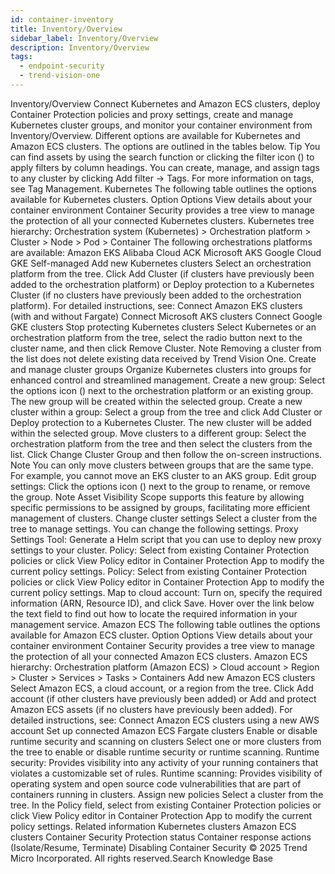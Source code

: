 ```yaml
---
id: container-inventory
title: Inventory/Overview
sidebar_label: Inventory/Overview
description: Inventory/Overview
tags:
  - endpoint-security
  - trend-vision-one
---
```


 Inventory/Overview Connect Kubernetes and Amazon ECS clusters, deploy Container Protection policies and proxy settings, create and manage Kubernetes cluster groups, and monitor your container environment from Inventory/Overview. Different options are available for Kubernetes and Amazon ECS clusters. The options are outlined in the tables below. Tip You can find assets by using the search function or clicking the filter icon () to apply filters by column headings. You can create, manage, and assign tags to any cluster by clicking Add filter → Tags. For more information on tags, see Tag Management. Kubernetes The following table outlines the options available for Kubernetes clusters. Option Options View details about your container environment Container Security provides a tree view to manage the protection of all your connected Kubernetes clusters. Kubernetes tree hierarchy: Orchestration system (Kubernetes) > Orchestration platform > Cluster > Node > Pod > Container The following orchestrations platforms are available: Amazon EKS Alibaba Cloud ACK Microsoft AKS Google Cloud GKE Self-managed Add new Kubernetes clusters Select an orchestration platform from the tree. Click Add Cluster (if clusters have previously been added to the orchestration platform) or Deploy protection to a Kubernetes Cluster (if no clusters have previously been added to the orchestration platform). For detailed instructions, see: Connect Amazon EKS clusters (with and without Fargate) Connect Microsoft AKS clusters Connect Google GKE clusters Stop protecting Kubernetes clusters Select Kubernetes or an orchestration platform from the tree, select the radio button next to the cluster name, and then click Remove Cluster. Note Removing a cluster from the list does not delete existing data received by Trend Vision One. Create and manage cluster groups Organize Kubernetes clusters into groups for enhanced control and streamlined management. Create a new group: Select the options icon () next to the orchestration platform or an existing group. The new group will be created within the selected group. Create a new cluster within a group: Select a group from the tree and click Add Cluster or Deploy protection to a Kubernetes Cluster. The new cluster will be added within the selected group. Move clusters to a different group: Select the orchestration platform from the tree and then select the clusters from the list. Click Change Cluster Group and then follow the on-screen instructions. Note You can only move clusters between groups that are the same type. For example, you cannot move an EKS cluster to an AKS group. Edit group settings: Click the options icon () next to the group to rename, or remove the group. Note Asset Visibility Scope supports this feature by allowing specific permissions to be assigned by groups, facilitating more efficient management of clusters. Change cluster settings Select a cluster from the tree to manage settings. You can change the following settings. Proxy Settings Tool: Generate a Helm script that you can use to deploy new proxy settings to your cluster. Policy: Select from existing Container Protection policies or click View Policy editor in Container Protection App to modify the current policy settings. Policy: Select from existing Container Protection policies or click View Policy editor in Container Protection App to modify the current policy settings. Map to cloud account: Turn on, specify the required information (ARN, Resource ID), and click Save. Hover over the link below the text field to find out how to locate the required information in your management service. Amazon ECS The following table outlines the options available for Amazon ECS cluster. Option Options View details about your container environment Container Security provides a tree view to manage the protection of all your connected Amazon ECS clusters. Amazon ECS hierarchy: Orchestration platform (Amazon ECS) > Cloud account > Region > Cluster > Services > Tasks > Containers Add new Amazon ECS clusters Select Amazon ECS, a cloud account, or a region from the tree. Click Add account (if other clusters have previously been added) or Add and protect Amazon ECS assets (if no clusters have previously been added). For detailed instructions, see: Connect Amazon ECS clusters using a new AWS account Set up connected Amazon ECS Fargate clusters Enable or disable runtime security and scanning on clusters Select one or more clusters from the tree to enable or disable runtime security or runtime scanning. Runtime security: Provides visibility into any activity of your running containers that violates a customizable set of rules. Runtime scanning: Provides visibility of operating system and open source code vulnerabilities that are part of containers running in clusters. Assign new policies Select a cluster from the tree. In the Policy field, select from existing Container Protection policies or click View Policy editor in Container Protection App to modify the current policy settings. Related information Kubernetes clusters Amazon ECS clusters Container Security Protection status Container response actions (Isolate/Resume, Terminate) Disabling Container Security © 2025 Trend Micro Incorporated. All rights reserved.Search Knowledge Base